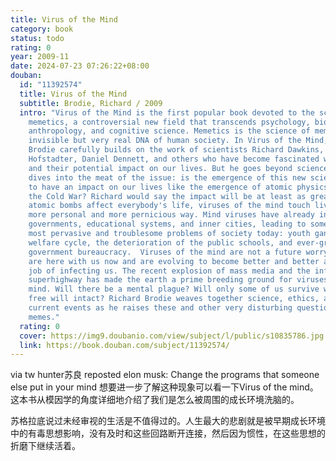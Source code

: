 ```yaml
---
title: Virus of the Mind
category: book
status: todo
rating: 0
year: 2009-11
date: 2024-07-23 07:26:22+08:00
douban:
  id: "11392574"
  title: Virus of the Mind
  subtitle: Brodie, Richard / 2009
  intro: "Virus of the Mind is the first popular book devoted to the science of
    memetics, a controversial new field that transcends psychology, biology,
    anthropology, and cognitive science. Memetics is the science of memes, the
    invisible but very real DNA of human society. In Virus of the Mind,Richard
    Brodie carefully builds on the work of scientists Richard Dawkins, Douglas
    Hofstadter, Daniel Dennett, and others who have become fascinated with memes
    and their potential impact on our lives. But he goes beyond science and
    dives into the meat of the issue: is the emergence of this new science going
    to have an impact on our lives like the emergence of atomic physics did in
    the Cold War? Richard would say the impact will be at least as great. While
    atomic bombs affect everybody's life, viruses of the mind touch lives in a
    more personal and more pernicious way. Mind viruses have already infected
    governments, educational systems, and inner cities, leading to some of the
    most pervasive and troublesome problems of society today: youth gangs, the
    welfare cycle, the deterioration of the public schools, and ever-growing
    government bureaucracy.  Viruses of the mind are not a future worry: they
    are here with us now and are evolving to become better and better at their
    job of infecting us. The recent explosion of mass media and the information
    superhighway has made the earth a prime breeding ground for viruses of the
    mind. Will there be a mental plague? Will only some of us survive with our
    free will intact? Richard Brodie weaves together science, ethics, and
    current events as he raises these and other very disturbing questions about
    memes."
  rating: 0
  cover: https://img9.doubanio.com/view/subject/l/public/s10835786.jpg
  link: https://book.douban.com/subject/11392574/
---
```


via tw hunter苏良 reposted elon musk: Change the programs that someone else put in your mind
想要进一步了解这种现象可以看一下Virus of the mind。这本书从模因学的角度详细地介绍了我们是怎么被周围的成长环境洗脑的。

苏格拉底说过未经审视的生活是不值得过的。人生最大的悲剧就是被早期成长环境中的有毒思想影响，没有及时和这些回路断开连接，然后因为惯性，在这些思想的折磨下继续活着。
